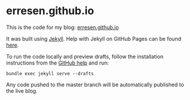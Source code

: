 # erresen.github.io

This is the code for my blog: [erresen.github.io](https://erresen.github.io)

It was built using [Jekyll](http://jekyllrb.com/). Help with Jekyll on GitHub Pages can be found [here](https://help.github.com/articles/using-jekyll-with-pages/).

To run the code locally and preview drafts, follow the installation instructions from the [GitHub help](https://help.github.com/articles/using-jekyll-with-pages/) and run:

```
bundle exec jekyll serve --drafts
``` 

Any code pushed to the master branch will be automatically published to the live blog.
